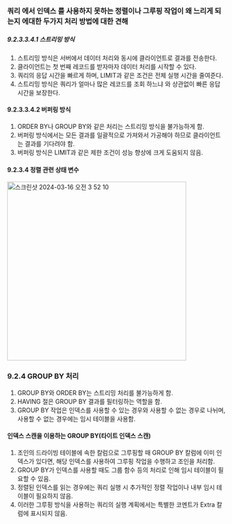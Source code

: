  ### 쿼리 에서 인덱스 를 사용하지 못하는 정렬이나 그루핑 작업이 왜 느리게 되는지 에대한 두가지 처리 방법에 대한 견해
##### 9.2.3.3.4.1 스트리밍 방식 

1. 스트리밍 방식은 서버에서 데이터 처리와 동시에 클라이언트로 결과를 전송한다.
2. 클라이언트는 첫 번째 레코드를 받자마자 데이터 처리를 시작할 수 있다.
3. 쿼리의 응답 시간을 빠르게 하며, LIMIT과 같은 조건은 전체 실행 시간을 줄여준다.
4. 스트리밍 방식은 쿼리가 얼마나 많은 레코드를 조회 하느냐 와 상관없이 빠른 응답 시간을 보장한다.


#### 9.2.3.3.4.2 버퍼링 방식 


1. ORDER BY나 GROUP BY와 같은 처리는 스트리밍 방식을 불가능하게 함.
2. 버퍼링 방식에서는 모든 결과를 일괄적으로 가져와서 가공해야 하므로 클라이언트는 결과를 기다려야 함.
3. 버퍼링 방식은 LIMIT과 같은 제한 조건이 성능 향상에 크게 도움되지 않음.

#### 9.2.3.4 정렬 관련 상태 변수 

<img width="413" alt="스크린샷 2024-03-16 오전 3 52 10" src="https://github.com/develsvai/RealMysql-Study/assets/125961256/3dc1337e-b4af-4975-8e05-bd79066cdf64">


### 9.2.4 GROUP BY 처리 

1. GROUP BY와 ORDER BY는 스트리밍 처리를 불가능하게 함.
2. HAVING 절은 GROUP BY 결과를 필터링하는 역할을 함.
3. GROUP BY 작업은 인덱스를 사용할 수 있는 경우와 사용할 수 없는 경우로 나뉘며, 사용할 수 없는 경우에는 임시 테이블을 사용함.

#### 인덱스 스캔을 이용하는 GROUP BY(타이트 인덱스 스캔)
1. 조인의 드라이빙 테이블에 속한 칼럼으로 그루핑할 때 GROUP BY 칼럼에 이미 인덱스가 있다면, 해당 인덱스를 사용하여 그루핑 작업을 수행하고 조인을 처리함.
2. GROUP BY가 인덱스를 사용할 때도 그룹 함수 등의 처리로 인해 임시 테이블이 필요할 수 있음.
3. 정렬된 인덱스를 읽는 경우에는 쿼리 실행 시 추가적인 정렬 작업이나 내부 임시 테이블이 필요하지 않음.
4. 이러한 그루핑 방식을 사용하는 쿼리의 실행 계획에서는 특별한 코멘트가 Extra 칼럼에 표시되지 않음.





